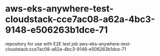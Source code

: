 # aws-eks-anywhere-test-cloudstack-cce7ac08-a62a-4bc3-9148-e506263b1dce-71
repository for use with E2E test job aws-eks-anywhere-test-cloudstack:cce7ac08-a62a-4bc3-9148-e506263b1dce-71
